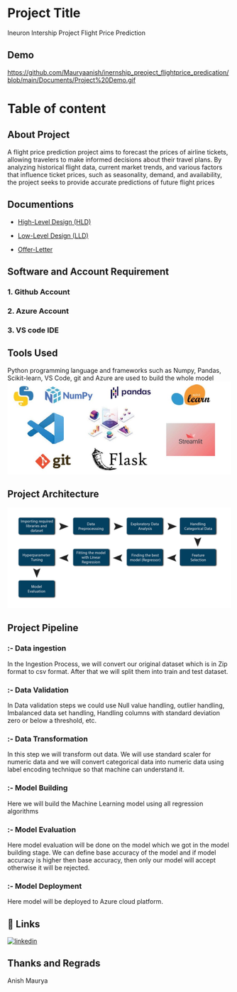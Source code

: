 
# Project Title

Ineuron Intership Project Flight Price Prediction


## Demo

https://github.com/Mauryaanish/inernship_preoject_flightprice_predication/blob/main/Documents/Project%20Demo.gif

# Table of content

## About Project
A flight price prediction project aims to forecast the prices of airline tickets, allowing travelers to make informed decisions about their travel plans. By analyzing historical flight data, current market trends, and various factors that influence ticket prices, such as seasonality, demand, and availability, the project seeks to provide accurate predictions of future flight prices

## Documentions
- [High-Level Design (HLD)](https://github.com/Mauryaanish/inernship_preoject_flightprice_predication/blob/main/Documents/HLD%20Flight%20Price%20Prediction.pdf)

- [Low-Level Design (LLD)](https://github.com/Mauryaanish/inernship_preoject_flightprice_predication/blob/main/Documents/LLD%20Flight%20Price%20Prediction.pdf)

- [Offer-Letter](https://github.com/Mauryaanish/inernship_preoject_flightprice_predication/blob/main/Documents/offer%20latter.pdf)

## Software and Account Requirement
 ### 1. Github Account
### 2. Azure Account
### 3. VS code IDE

## Tools Used

Python programming language and frameworks such as Numpy, Pandas, Scikit-learn, VS Code, git and Azure are used to build the whole model
![App Screenshot](https://github.com/Mauryaanish/inernship_preoject_flightprice_predication/blob/main/Images/Annotation%202023-06-10%20222504.jpg)

## Project Architecture

![App Screenshot](https://github.com/Mauryaanish/inernship_preoject_flightprice_predication/blob/main/Images/Architecture%202.png)



## Project Pipeline

### :- Data ingestion
In the Ingestion Process, we will convert our original dataset which is in Zip format to csv format. After that we will split them into train and test dataset.

### :- Data Validation 
In Data validation steps we could use Null value handling, outlier handling, Imbalanced data set handling, Handling columns with standard deviation zero or below a threshold, etc.

### :- Data Transformation
In this step we will transform out data. We will use standard scaler for numeric data and we will convert categorical data into numeric data using label encoding technique so that machine can understand it.

### :- Model Building 
Here we will build the Machine Learning model using all regression algorithms

### :- Model Evaluation
Here model evaluation will be done on the model which we got in the model building stage. We can define base accuracy of the model and if model accuracy is higher then base accuracy, then only our model will accept otherwise it will be rejected.

### :- Model Deployment 
Here model will be deployed to Azure cloud platform.
## 🔗 Links
[![linkedin](https://img.shields.io/badge/linkedin-0A66C2?style=for-the-badge&logo=linkedin&logoColor=white)](https://www.linkedin.com/in/maurya-anish-1457bb13b)


## Thanks and Regrads
Anish Maurya

